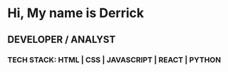 # Hi, My name is Derrick 

## DEVELOPER / ANALYST

### TECH STACK: HTML | CSS | JAVASCRIPT | REACT | PYTHON


